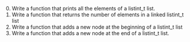 0. Write a function that prints all the elements of a listint_t list.
1. Write a function that returns the number of elements in a linked listint_t list
2. Write a function that adds a new node at the beginning of a listint_t list
3. Write a function that adds a new node at the end of a listint_t list.
